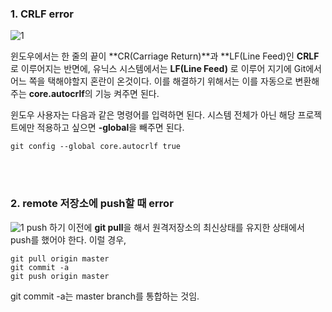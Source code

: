 ### 1. CRLF error
![1](https://user-images.githubusercontent.com/44438752/52175983-cc506a80-27ef-11e9-89a9-72ae4c45eeea.JPG)

윈도우에서는 한 줄의 끝이 **CR(Carriage Return)**과 **LF(Line Feed)인 **CRLF**로 이루어지는 반면에, 
유닉스 시스템에서는 **LF(Line Feed)** 로 이루어 지기에 Git에서 어느 쪽을 택해야할지 혼란이 온것이다.
이를 해결하기 위해서는 이를 자동으로 변환해주는 **core.autocrlf**의 기능 켜주면 된다.

윈도우 사용자는 다음과 같은 명령어를 입력하면 된다. 시스템 전체가 아닌 해당 프로젝트에만 적용하고 싶으면 **-global**을 빼주면 된다.  
    
    git config --global core.autocrlf true

<br/><br/>

### 2. remote 저장소에 push할 때 error

![1](https://user-images.githubusercontent.com/44438752/52176262-b349b880-27f3-11e9-95ab-101d6d7dc635.JPG)
push 하기 이전에 **git pull**을 해서 원격저장소의 최신상태를 유지한 상태에서 push를 했어야 한다.
이럴 경우,

    git pull origin master
    git commit -a
    git push origin master
    
git commit -a는 master branch를 통합하는 것임.
